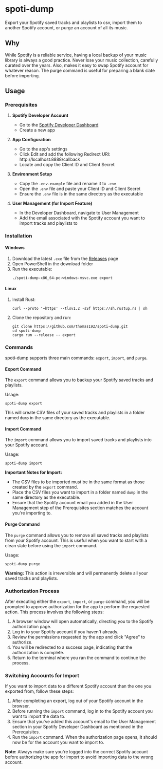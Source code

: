 # spoti-dump

Export your Spotify saved tracks and playlists to csv, import them to another Spotify account, or purge an account of all its music.

## Why

While Spotify is a reliable service, having a local backup of your music library is always a good practice. Never lose your music collection, carefully curated over the years. Also, makes it easy to swap Spotify account for whatever reason. The purge command is useful for preparing a blank slate before importing.

## Usage

### Prerequisites

1. **Spotify Developer Account**
   - Go to the [Spotify Developer Dashboard](https://developer.spotify.com/dashboard)
   - Create a new app

2. **App Configuration**
   - Go to the app's settings
   - Click Edit and add the following Redirect URI: http://localhost:8888/callback
   - Locate and copy the Client ID and Client Secret

3. **Environment Setup**
   - Copy the `.env.example` file and rename it to `.env`
   - Open the `.env` file and paste your Client ID and Client Secret
   - Ensure the `.env` file is in the same directory as the executable

4. **User Management (for Import Feature)**
   - In the Developer Dashboard, navigate to User Management
   - Add the email associated with the Spotify account you want to import tracks and playlists to

### Installation

#### Windows

1. Download the latest `.exe` file from the [Releases](https://github.com/thomas192/spoti-dump/releases) page
2. Open PowerShell in the download folder
3. Run the executable:
   ```
   ./spoti-dump-x86_64-pc-windows-msvc.exe export
   ```

#### Linux

1. Install Rust:
   ```
   curl --proto '=https' --tlsv1.2 -sSf https://sh.rustup.rs | sh
   ```
2. Clone the repository and run:
   ```
   git clone https://github.com/thomas192/spoti-dump.git
   cd spoti-dump
   cargo run --release -- export
   ```

### Commands

spoti-dump supports three main commands: `export`, `import`, and `purge`.

#### Export Command

The `export` command allows you to backup your Spotify saved tracks and playlists.

Usage:
```
spoti-dump export
```

This will create CSV files of your saved tracks and playlists in a folder named `dump` in the same directory as the executable.

#### Import Command

The `import` command allows you to import saved tracks and playlists into your Spotify account.

Usage:
```
spoti-dump import
```

**Important Notes for Import:**
- The CSV files to be imported must be in the same format as those created by the `export` command.
- Place the CSV files you want to import in a folder named `dump` in the same directory as the executable.
- Ensure that the Spotify account email you added in the User Management step of the Prerequisites section matches the account you're importing to.

#### Purge Command

The `purge` command allows you to remove all saved tracks and playlists from your Spotify account. This is useful when you want to start with a clean slate before using the `import` command.

Usage:
```
spoti-dump purge
```

**Warning:** This action is irreversible and will permanently delete all your saved tracks and playlists.

### Authorization Process

After executing either the `export`, `import`, or `purge` command, you will be prompted to approve authorization for the app to perform the requested action. This process involves the following steps:

1. A browser window will open automatically, directing you to the Spotify authorization page.
2. Log in to your Spotify account if you haven't already.
3. Review the permissions requested by the app and click "Agree" to authorize.
4. You will be redirected to a success page, indicating that the authorization is complete.
5. Return to the terminal where you ran the command to continue the process.

### Switching Accounts for Import

If you want to import data to a different Spotify account than the one you exported from, follow these steps:

1. After completing an export, log out of your Spotify account in the browser.
2. Before running the `import` command, log in to the Spotify account you want to import the data to.
3. Ensure that you've added this account's email to the User Management section in your Spotify Developer Dashboard as mentioned in the Prerequisites.
4. Run the `import` command. When the authorization page opens, it should now be for the account you want to import to.

**Note:** Always make sure you're logged into the correct Spotify account before authorizing the app for import to avoid importing data to the wrong account.
